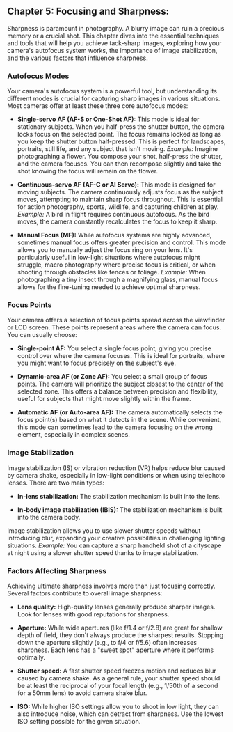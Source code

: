 ## Chapter 5: Focusing and Sharpness:

Sharpness is paramount in photography. A blurry image can ruin a precious memory or a crucial shot.  This chapter dives into the essential techniques and tools that will help you achieve tack-sharp images, exploring how your camera's autofocus system works, the importance of image stabilization, and the various factors that influence sharpness.

### Autofocus Modes

Your camera's autofocus system is a powerful tool, but understanding its different modes is crucial for capturing sharp images in various situations.  Most cameras offer at least these three core autofocus modes:

* **Single-servo AF (AF-S or One-Shot AF):** This mode is ideal for stationary subjects.  When you half-press the shutter button, the camera locks focus on the selected point.  The focus remains locked as long as you keep the shutter button half-pressed.  This is perfect for landscapes, portraits, still life, and any subject that isn't moving.  *Example:* Imagine photographing a flower.  You compose your shot, half-press the shutter, and the camera focuses.  You can then recompose slightly and take the shot knowing the focus will remain on the flower.

* **Continuous-servo AF (AF-C or AI Servo):**  This mode is designed for moving subjects. The camera continuously adjusts focus as the subject moves, attempting to maintain sharp focus throughout. This is essential for action photography, sports, wildlife, and capturing children at play.  *Example:*  A bird in flight requires continuous autofocus.  As the bird moves, the camera constantly recalculates the focus to keep it sharp.

* **Manual Focus (MF):**  While autofocus systems are highly advanced, sometimes manual focus offers greater precision and control.  This mode allows you to manually adjust the focus ring on your lens.  It's particularly useful in low-light situations where autofocus might struggle, macro photography where precise focus is critical, or when shooting through obstacles like fences or foliage.  *Example:*  When photographing a tiny insect through a magnifying glass, manual focus allows for the fine-tuning needed to achieve optimal sharpness.


### Focus Points

Your camera offers a selection of focus points spread across the viewfinder or LCD screen.  These points represent areas where the camera can focus.  You can usually choose:

* **Single-point AF:** You select a single focus point, giving you precise control over where the camera focuses. This is ideal for portraits, where you might want to focus precisely on the subject's eye.

* **Dynamic-area AF (or Zone AF):**  You select a small group of focus points. The camera will prioritize the subject closest to the center of the selected zone.  This offers a balance between precision and flexibility, useful for subjects that might move slightly within the frame.

* **Automatic AF (or Auto-area AF):** The camera automatically selects the focus point(s) based on what it detects in the scene. While convenient, this mode can sometimes lead to the camera focusing on the wrong element, especially in complex scenes.


### Image Stabilization

Image stabilization (IS) or vibration reduction (VR) helps reduce blur caused by camera shake, especially in low-light conditions or when using telephoto lenses.  There are two main types:

* **In-lens stabilization:**  The stabilization mechanism is built into the lens.

* **In-body image stabilization (IBIS):** The stabilization mechanism is built into the camera body.

Image stabilization allows you to use slower shutter speeds without introducing blur, expanding your creative possibilities in challenging lighting situations. *Example:* You can capture a sharp handheld shot of a cityscape at night using a slower shutter speed thanks to image stabilization.


### Factors Affecting Sharpness

Achieving ultimate sharpness involves more than just focusing correctly. Several factors contribute to overall image sharpness:

* **Lens quality:** High-quality lenses generally produce sharper images.  Look for lenses with good reputations for sharpness.

* **Aperture:**  While wide apertures (like f/1.4 or f/2.8) are great for shallow depth of field, they don't always produce the sharpest results.  Stopping down the aperture slightly (e.g., to f/4 or f/5.6) often increases sharpness.  Each lens has a "sweet spot" aperture where it performs optimally.

* **Shutter speed:**  A fast shutter speed freezes motion and reduces blur caused by camera shake.  As a general rule, your shutter speed should be at least the reciprocal of your focal length (e.g., 1/50th of a second for a 50mm lens) to avoid camera shake blur.

* **ISO:**  While higher ISO settings allow you to shoot in low light, they can also introduce noise, which can detract from sharpness.  Use the lowest ISO setting possible for the given situation.
